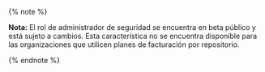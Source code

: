 {% note %}

**Nota:** El rol de administrador de seguridad se encuentra en beta público y está sujeto a cambios. Esta característica no se encuentra disponible para las organizaciones que utilicen planes de facturación por repositorio.

{% endnote %}
